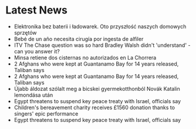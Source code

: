 # Latest News
-  Elektronika bez baterii i ładowarek. Oto przyszłość naszych domowych sprzętów
-  Bebé de un año necesita cirugía por ingesta de alfiler
-  ITV The Chase question was so hard Bradley Walsh didn't 'understand' - can you answer it?
-  Minsa retiene dos cisternas no autorizados en La Chorrera
-  2 Afghans who were kept at Guantanamo Bay for 14 years released, Taliban says
-  2 Afghans who were kept at Guantanamo Bay for 14 years released, Taliban says
-  Újabb áldozat szólalt meg a bicskei gyermekotthonból Novák Katalin lemondása után
-  Egypt threatens to suspend key peace treaty with Israel, officials say
-  Children's bereavement charity receives £1560 donation thanks to singers' epic performance
-  Egypt threatens to suspend key peace treaty with Israel, officials say
